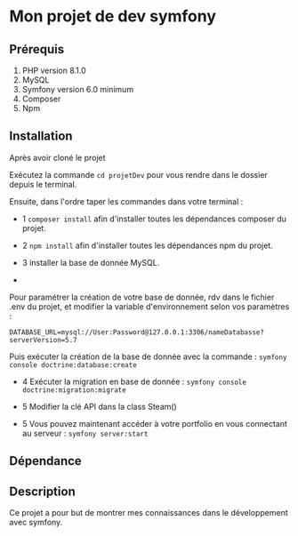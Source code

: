 # Mon projet de dev symfony

##	Prérequis

1. PHP version 8.1.0
2. MySQL
3. Symfony version 6.0 minimum
4. Composer
5. Npm

##	Installation
Après avoir cloné le projet

Exécutez la commande ``cd projetDev`` pour vous rendre dans le dossier depuis le terminal.

Ensuite, dans l'ordre taper les commandes dans votre terminal :

- 1 ``composer install`` afin d'installer toutes les dépendances composer du projet.

- 2 ``npm install``      afin d'installer toutes les dépendances npm du projet.

- 3 installer la base de donnée MySQL.
-
Pour paramétrer la création de votre base de donnée, rdv dans le fichier .env du projet, et modifier la variable d'environnement selon vos paramètres :

``DATABASE_URL=mysql://User:Password@127.0.0.1:3306/nameDatabasse?serverVersion=5.7``

Puis exécuter la création de la base de donnée avec la commande : ``symfony console doctrine:database:create``


- 4 Exécuter la migration en base de donnée :                                        ``symfony console doctrine:migration:migrate``

- 5 Modifier la clé API dans la class Steam()

- 5 Vous pouvez maintenant accéder à votre portfolio en vous connectant au serveur : ``symfony server:start``



## Dépendance



## Description

Ce projet a pour but de montrer mes connaissances dans le développement avec symfony.


